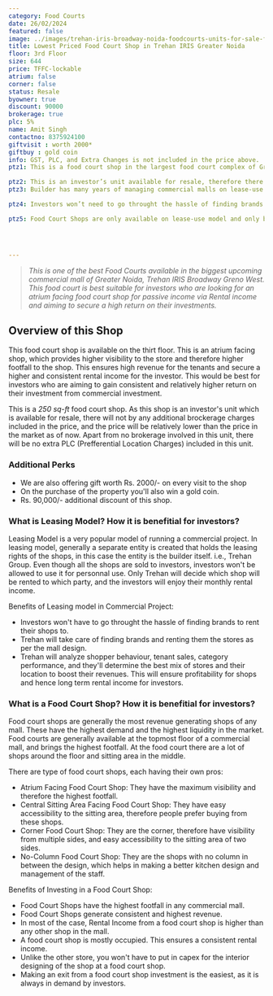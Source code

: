 ```yaml
---
category: Food Courts
date: 26/02/2024
featured: false
image: ../images/trehan-iris-broadway-noida-foodcourts-units-for-sale-ffs04.webp
title: Lowest Priced Food Court Shop in Trehan IRIS Greater Noida
floor: 3rd Floor
size: 644
price: TFFC-lockable
atrium: false
corner: false
status: Resale
byowner: true
discount: 90000
brokerage: true
plc: 5%
name: Amit Singh
contactno: 8375924100
giftvisit : worth 2000*
giftbuy : gold coin
info: GST, PLC, and Extra Changes is not included in the price above.
ptz1: This is a food court shop in the largest food court complex of Greater Noida West.

ptz2: This is an investor’s unit available for resale, therefore there won’t be any brokerage charges. Also it is available at a discounted price.
ptz3: Builder has many years of managing commercial malls on lease-use model, therefore investors can be assured to have consistent rental income for their investments for a very long period of time.

ptz4: Investors won’t need to go throught the hassle of finding brands to rent their shops to, as this hassle is undertaken by the builder.

ptz5: Food Court Shops are only available on lease-use model and only builder has the leasing rights for these shops.




---
```

> _This is one of the best Food Courts available in the biggest upcoming commercial mall of Greater Noida, Trehan IRIS Broadway Greno West. This food court is best suitable for investors who are looking for an atrium facing food court shop for passive income via Rental income and aiming to secure a high return on their investments._

## Overview of this Shop

This food court shop is available on the thirt floor. This is an atrium facing shop, which provides higher visibility to the store and therefore higher footfall to the shop. This ensures high revenue for the tenants and secure a higher and consistent rental income for the investor. This would be best for investors who are aiming to gain consistent and relatively higher return on their investment from commercial investment.

This is a _250 sq-ft_ food court shop. As this shop is an investor's unit which is available for resale, there will not by any additional brockerage charges included in the price, and the price will be relatively lower than the price in the market as of now. Apart from no brokerage involved in this unit, there will be no extra PLC (Prefferential Location Charges) included in this unit.

### Additional Perks
* We are also offering gift worth Rs. 2000/- on every visit to the shop
* On the purchase of the property you'll also win a gold coin.
* Rs. 90,000/- additional discount of this shop.

### What is Leasing Model? How it is benefitial for investors?
Leasing Model is a very popular model of running a commercial project. In leasing model, generally a separate entity is created that holds the leasing rights of the shops, in this case the entity is the builder itself. i.e., Trehan Group. Even though all the shops are sold to investors, investors won't be allowed to use it for personnal use. Only Trehan will decide which shop will be rented to which party, and the investors will enjoy their monthly rental income.

Benefits of Leasing model in Commercial Project:
* Investors won't have to go throught the hassle of finding brands to rent their shops to.
* Trehan will take care of finding brands and renting them the stores as per the mall design.
* Trehan will analyze shopper behaviour, tenant sales, category performance, and they'll determine the best mix of stores and their location to boost their revenues. This will ensure profitability for shops and hence long term rental income for investors.

### What is a Food Court Shop? How it is benefitial for investors?
Food court shops are generally the most revenue generating shops of any mall. These have the highest demand and the highest liquidity in the market. Food courts are generally available at the topmost floor of a commercial mall, and brings the highest footfall. At the food court there are a lot of shops around the floor and sitting area in the middle. 

There are type of food court shops, each having their own pros:
* Atrium Facing Food Court Shop: They have the maximum visibility and therefore the highest footfall.
* Central Sitting Area Facing Food Court Shop: They have easy accessibility to the sitting area, therefore people prefer buying from these shops.
* Corner Food Court Shop: They are the corner, therefore have visibility from multiple sides, and easy accessibility to the sitting area of two sides.
* No-Column Food Court Shop: They are the shops with no column in between the design, which helps in making a better kitchen design and management of the staff.

Benefits of Investing in a Food Court Shop:
* Food Court Shops have the highest footfall in any commercial mall.
* Food Court Shops generate consistent and highest revenue.
* In most of the case, Rental Income from a food court shop is higher than any other shop in the mall.
* A food court shop is mostly occupied. This ensures a consistent rental income.
* Unlike the other store, you won't have to put in capex for the interior designing of the shop at a food court shop.
* Making an exit from a food court shop investment is the easiest, as it is always in demand by investors.
